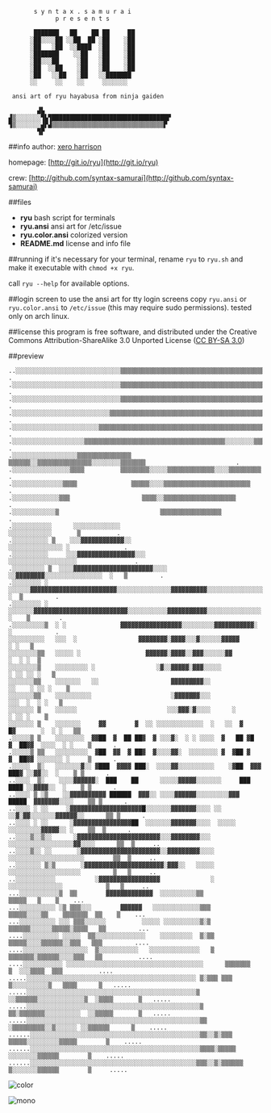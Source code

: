 ```
       s y n t a x . s a m u r a i
             p r e s e n t s

       ███████   ██    ██ ██     ██
      ░██░░░░██ ░░██  ██ ░██    ░██
      ░██   ░██  ░░████  ░██    ░██
      ░███████    ░░██   ░██    ░██
      ░██░░░██     ░██   ░██    ░██
      ░██  ░░██    ░██   ░██    ░██
      ░██   ░░██   ░██   ░░███████
      ░░     ░░    ░░     ░░░░░░░

 ansi art of ryu hayabusa from ninja gaiden

        ▟▙
▟▒░░░░░░░▜▙▜████████████████████████████████▛
▜▒░░░░░░░▟▛▟▒▒▒▒▒▒▒▒▒▒▒▒▒▒▒▒▒▒▒▒▒▒▒▒▒▒▒▒▒▒▒▛
        ▜▛
```
##info
author:  [xero harrison](http://xero.nu)

homepage: [http://git.io/ryu](http://git.io/ryu)

crew: [http://github.com/syntax-samurai](http://github.com/syntax-samurai)

##files
- **ryu** bash script for terminals
- **ryu.ansi** ansi art for /etc/issue
- **ryu.color.ansi** colorized version
- **README.md** license and info file

##running
if it's necessary for your terminal, rename `ryu` to `ryu.sh` and make it executable with `chmod +x ryu`. 

call `ryu --help` for available options.

##login screen
to use the ansi art for tty login screens copy `ryu.ansi` or `ryu.color.ansi` to `/etc/issue` (this may require sudo permissions). tested only on arch linux.

##license
this program is free software, and distributed under the Creative Commons Attribution-ShareAlike 3.0 Unported License ([CC BY-SA 3.0](http://creativecommons.org/licenses/by-sa/3.0/))

##preview
```
..░░░░░░░░░░░░░░░░░░░░░░░░░░░░░▒▒▒▒▒▒▒▒▒▒▒▒▒▒▒▒▒▒▒▒▒▒▒▒▒▒▒▒▒▒▒▒▒▒▒▒▒▒▒▒▒▒▒▒                        .
.░░░░░░░░░░░░░░░░░░░░░░░░░░░░░░▒▒▒▒▒▒▒▒▒▒▒▒▒▒▒▒▒▒▒▒▒▒▒▒▒▒▒▒▒▒▒▒▒▒▒▒▒▒▒▒▒▒▒▒                        .
.░░░░░░░░░░░░░░░░░░░░░░░░░░░░░░▒▒▒▒▒▒▒▒▒▒▒▒▒▒▒▒▒▒▒▒▒▒▒▒▒▒▒▒▒▒▒▒▒▒▒▒▒▒▒▒▒▒▒▒                        .
.░░░░░░░░░░░░░░░░░░░░░░░░░░░▒▒▒▒▒▒▒▒▒▒▒▒▒▒▒▒▒▒▒▒▒▒▒▒▒▒▒▒▒▒▒▒▒▒▒▒▒▒▒▒▒▒▒▒▒▒▒                        .
.░░░░░░░░░░░░░░░░░░░░░░░░▒▒▒▒▒▒▒▒▒▒▒▒▒▒▒▒▒▒▒▒▒▒▒▒▒▒▒▒▒▒▒▒▒▒▒▒▒▒▒▒▒▒▒▒▒▒▒▒▒▒                        .
.░░░░░░░░░░░░░░░░░░░░▒▒▒▒▒▒▒▒▒▒▒▒▒▒▒▒▒▒▒▒▒▒▒▒▒▒▒▒▒▒▒▒▒▒▒▒▒▒▒░░░░░░░░▒▒▒▒▒▒                         .
.░░░░░░░░░░░░░░░░░░▒▒▒▒▒▒▒▒▒▒▒▒▒▒▒  ▒▒▒▒▒▒░░▒▒▒▒▒▒▒▒▒▒▒▒▒▒▒░░░░░░░░▒▒▒▒▒▒▒                         .
.░░░░░░░░░░░░░░░░▒▒▒▒          ▒▒▒▒▒▒▒▒░░░░░▒▒▒▒▒▒▒▒▒▒▒▒▒░░░░▒▒▒▒▒▒▒▒▒                             .
.░░░░░░░░░░░░░░▒▒▒▒               ▒▒▒▒▒░░░░▒▒▒▒▒▒▒▒▒▒▒▒▒▒▒▒▒▒▒▒▒▒▒▒                                .
.░░░░░░░░░░░░░▒▒▒                    ▒▒▒▒░░▒▒▒▒▒▒▒▒▒▒▒▒▒▒▒▒▒▒▒▒                                    .
.░░░░░░░░░░░░▒                            ▒▒▒▒▒▒▒▒▒▒▒▒▒▒▒▒▒                                        .
.░░░░░░░░░░░      ░░░░░░░░░░░░░                                      ░░░░░░░░░░░░       ▒          .
.░░░░░░░░░░ ▒    ░░░▓▓▓▓▓▓▓▓▓▓▓▓░░                                 ░░░░░░░░░░░░░░░ ░               .
.░░░░░░░░░░     ░░░▓▓▓▓▓▓▓▓▓▓▓▓▓▓▓▓░░░                          ░░░░░░░░░░░░░░░░░░░                .
.░░░░░░░░░ ▒  ░░░░▓▓▓▓▓▓▓▓▓▓▓▓▓▓▓▓▓▓▓▓▓▓░░░░             ░░▓▓▓▓▓▓▓▓░░░░░░░░░░░░░░░░  ░   ▒         .
.░░░░░░░░ ░  ░░░░░░▓▓▓▓▓▓▓▓▓▓▓▓▓▓▓▓▓▓▓▓▓▓▓▓░░░░░░░░░░░░░░░▓▓▓▓▓▓▓▓▓▓░░░░░░░░░░░░░░░░░ ░  ▒         .
.░░░░░░░░ ░  ░░░░░░░▓▓▓▓▓▓▓▓▓▓▓▓▓▓▓▓▓▓▓▓▓▓▓▓▓▓░░░░░░░░░░░▓▓▓▓▓▓▓▓▓▓▓░░░░░░░░░░░░░░░  ░    ▒        .
.░░░░░░░░░▒  ░ ░               ▓▓▓▓▓▓▓▓▓▓▓▓▓▓▓▓▓░░░░░░░░░▓▓▓▓▓▓▓▓▓▓▓░                 ░            .
░░░░░░░░░░   ░░░  ░                 ▓▓▓▓▓▓▓▓░▓▓▓▓░░░▓░░░░░░▓▓▓▓▓                    ░ ░   ▒         
░░░░░░░░▒▒   ░░░░░ ░                  ▓▓▓▓▓▓░▓▓▓▓░░▓▓▓░░░░░░▓▓                    ░  ░ ░  ▒         
░░░░░░░░▒    ░░░░░░░░░ ░                 ░▓░░▓▓▓▓▓░▓▓▓░░░░░                   ░ ░░ ░░ ░   ▒         
░░░░░░░▒▒    ░░░░░░░   ░░                    ▓▓▓▓▓▓▓▓▓░░                   ░░    ░ ░░ ░    ▒        
░░░░░░░▒▒    ░░░░░░░░░░                      ░▓▓▓▓▓▓▓░░░                     ░░░  ░  ░ ░   ▒        
░░░░░░░ ▒    ░░░░░░                         ░░░▓▓▓░▓░░░░      ░                  ░ ░░ ░    ▒        
░░░░░░░ ▒    ░░░░░░░     ▓▓        ▓  ░░ ░░░░░░░░░░░░░  ░   ░░  ▓        █▓       ░  ░ ░   ▒▒       
.░░░░░▒ ▒    ░░░░░░░░  ▓▓██  ▓  ██ ██▓  ▓ ░░░▓░  ░ ░ ░░░░  ▓   ██ ▓█  ▓  ██▓▓  ░░░░  ░ ░    ▒      .
.░░░░░▒ ▒▒   ░░░░░░░░░  ▓██  ▓▓  ▓ ██▓  ▓░░░░▓▓░  ░░░░░░░░ ▓  ▓██ ▓   ▓  ██▓▓ ░░░░░░░ ░     ▒      .
.░░░░░  ▒░   ░░░░░░░▓░░ ▓███  ▓▓▓▓ ███░  ░░░░▓▓░░░░░░░░░░    ░▓██  ▓▓▓  ███▓ ░░▓▓░░  ░    ▒ ▒      .
..░░░░  ▒░    ░░░░▓▓▓▓▓▓░  ███    ██      ░░░░░▓▓▓▓▓░░░░░░░     ███   ████ ░░▓▓▓▓░░  ░    ▒ ▒      .
..░░░░ ▒ ░▒    ░░▓▓▓▓▓▓▓▓▓▓ ██████  ▓▓▓░░ ░░░░▓▓▓▓▓▓░░░░░░░░░▓▓▓   █████  ▓▓▓▓▓▓▓░░░░    ▒▒ ▒      .
..░░░░ ░ ░░     ░▓▓▓▓▓▓▓▓▓▓▓▓▓▓▓▓▓▓▓▓█░░░░░░░▓▓▓▓▓▓▓░░░░ ░░   ░░▓░▓▓░░░░░░░▓▓▓▓▓▓░░      ▒▒ ▒      .
..░░░░ ░ ░░      ░▓▓▓▓▓▓▓▓▓▓▓▓▓▓▓▓██  ░░░░░░░▓▓▓▓▓▓▓░░░░  ░░░░░   ░░░░░░░░░▓▓▓▓▓░░ ░    ▒▒  ▒      .
..░░░░▒░░▒░░      ░▓▓▓▓▓▓▓▓▓▓▓▓▓▓▓▓▓▓▓▓▓▓▓░░░▓▓▓▓▓▓▓▓░░░  ░░░░░░░░░░░░░░░░░░▓▓░░░░      ▒▒  ▒     ..
..░░░░▒░░ ░░       ░▓▓▓▓▓▓▓▓▓▓▓▓▓▓▓▓▓▓▓▓▓▓░░▓▓▓▓▓▓▓▓▓░░░░  ░░░░░░░░░░░░░░░░░░░░░        ▒▒  ▒     ..
..░░░░░░░ ▒░▒       ░▓▓▓▓▓▓▓▓▓▓▓▓▓▓▓▓▓▓▓▓▓▓░▓▓▓░░   ░░░░░  ░░░░░░░░░░░░░░░░░░░░         ▒   ▒     ..
..░░░░░░░░░░░           ░▓▓▓▓▓▓▓▓▓▓▓▓▓▓▓▓▓              ░    ░░░░░░░░░░░░░░░            ▒   ▒     ..
...░░░░░░░░░░░▒  ▒▒        ▓▓▓▓▓▓▓▓▓▓▓▓▓  ░░░░░░░░░░▒▒                         ▒▒▒▒▒   ▒    ▒    ...
...░░░░░░░░░░ ░▒ ▒▒▒░░░        ▓▓▓▓▓▓   ░░░░░░░░░░░░░▒▒▒      ▒▒▒▒▒░░░░▒▒    ▒▒▒▒▒▒▒  ▒▒    ▒    ...
...░░░░░░░░░░ ░░░ ▒▒▒░░░░░░          ░░░░░ ░░░░░░░░░░▒░▒     ▒▒▒▒▒▒░░░░░░▒▒▒▒▒░▒▒▒▒   ▒▒         ...
....░░░░░░░░░░ ░░░░░  ▒▒░░░░░░░░░░░░░░    ░░░░░░░░░  ▒░▒▒    ▒▒▒▒▒░░░░▒▒▒▒▒▒░░▒▒▒   ▒▒▒         ....
....░░░░░░░░░░░░░░░░░░  ▒░░░░░░░░░░░   ░░░░░░░░░░░░░░   ▒   ▒▒▒▒▒▒▒░▒▒▒▒▒▒░░░░▒▒▒   ▒▒          ....
....░░░░░░░░░░░ ░░░░░░░░░░░░░░░░░░░░░░░░░░░░░░░░░░░░░░      ▒▒▒▒▒▒▒    ▒  ░░░▒▒▒▒  ▒▒▒          ....
.....░░░░░░░░░░░░░░░░░░░░░░░░░░░░░░░░░░░░░░░░░░░░░░░ ▒░▒▒▒ ▒▒▒    ▒░░░░░░░░░░▒   ▒▒▒▒      ▒   .....
.....░░░░░░░░░░░░░░░░░░░░░░░░░░░░░░░░░░░░░░░░░░░░░░░▒  ░░▒▒▒▒▒▒░░░░░░░░░░░░░▒  ░▒▒▒▒       ▒   .....
.....░░░░░░░░░░░░░░░░░░░░░░░░░░░░░░░░░░░░░░░░░░░░░░░░▒ ▒▒░▒▒▒▒▒▒▒░░░░░░░░░░  ░░▒▒▒▒▒       ▒   .....
.....░░░░░░░░░░░░░░░░░░░░░░░░░░░░░░░░░░░░░░░░░░░░░░░░▒▒ ░▒▒▒▒▒▒▒▒▒░░▒░░░░░░ ░░▒▒▒▒▒▒      ▒    .....
......░░░░░░░░░░░░░░░░░░░░░░░░░░░░░░░░░░░░░░░░░░░░░░░▒▒░░▒░▒▒▒ ▒▒▒▒▒░░░░░░░░░▒▒▒▒▒        ▒    .....
......░░░░░░░░░░░░░░░░░░░░░░░░░░░░░░░░░░░░░░░░░░░░░░░▒▒▒▒░▒▒▒▒▒     ░░░░░░░░▒▒▒▒▒▒        ▒    .....
......░░░░░░░░░░░░░░░░░░░░░░░░░░░░░░░░░░░░░░░░░░░░░░▒▒▒░░▒░▒▒▒▒▒▒  ▒░░░░░░░▒▒▒▒▒▒        ▒     .....
```

![color](https://raw.githubusercontent.com/syntax-samurai/ryu/previews/preview-color.png)

![mono](https://raw.githubusercontent.com/syntax-samurai/ryu/previews/preview.png)